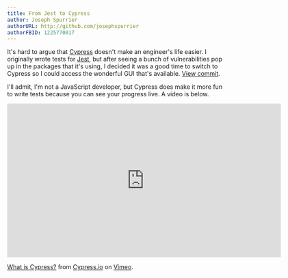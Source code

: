 ```yaml
---
title: From Jest to Cypress
author: Joseph Spurrier
authorURL: http://github.com/josephspurrier
authorFBID: 1225770017
---
```


It's hard to argue that [Cypress](https://www.cypress.io/) doesn't make an
engineer's life easier. I originally wrote tests for [Jest](https://jestjs.io/),
but after seeing a bunch of vulnerabilities pop up in the packages that it's
using, I decided it was a good time to switch to Cypress so I could access the
wonderful GUI that's available.
[View commit](https://github.com/josephspurrier/gomithrilapp/commit/53201272a91e90b555ad296f1db128d1f95a8153).

I'll admit, I'm not a JavaScript developer, but Cypress does make it more fun
to write tests because you can see your progress live. A video is below.

<!--truncate-->

<iframe src="https://player.vimeo.com/video/237527670?title=0&byline=0&portrait=0" width="640" height="360" frameborder="0" allow="autoplay; fullscreen" allowfullscreen></iframe>
<p><a href="https://vimeo.com/237527670">What is Cypress?</a> from <a href="https://vimeo.com/user72267166">Cypress.io</a> on <a href="https://vimeo.com">Vimeo</a>.</p>